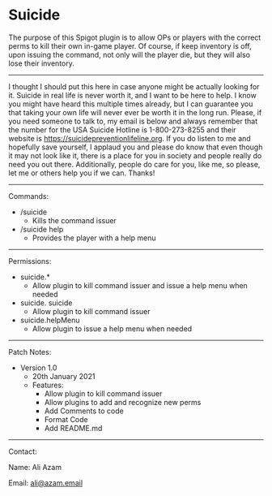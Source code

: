 **Suicide**
=============
The purpose of this Spigot plugin is to allow OPs or players with the correct perms to kill their own in-game player. Of course, if keep inventory is off, upon issuing the command, not only will the player die, but they will also lose their inventory.
___
I thought I should put this here in case anyone might be actually looking for it. Suicide in real life is never worth it, and I want to be here to help. I know you might have heard this multiple times already, but I can guarantee you that taking your own life will never ever be worth it in the long run. Please, if you need someone to talk to, my email is below and always remember that the number for the USA Suicide Hotline is 1-800-273-8255 and their website is https://suicidepreventionlifeline.org. If you do listen to me and hopefully save yourself, I applaud you and please do know that even though it may not look like it, there is a place for you in society and people really do need you out there. Additionally, people do care for you, like me, so please, let me or others help you if we can. Thanks!
___
Commands:
- /suicide
  - Kills the command issuer
- /suicide help
  - Provides the player with a help menu
___
Permissions:
- suicide.*
  - Allow plugin to kill command issuer and issue a help menu when needed
- suicide. suicide
  - Allow plugin to kill command issuer
- suicide.helpMenu
  - Allow plugin to issue a help menu when needed
___
Patch Notes:

- Version 1.0
  - 20th January 2021
  - Features:
    - Allow plugin to kill command issuer
    - Allow plugins to add and recognize new perms
    - Add Comments to code
    - Format Code
    - Add README.md
___
Contact:

Name: Ali Azam

Email: ali@azam.email
